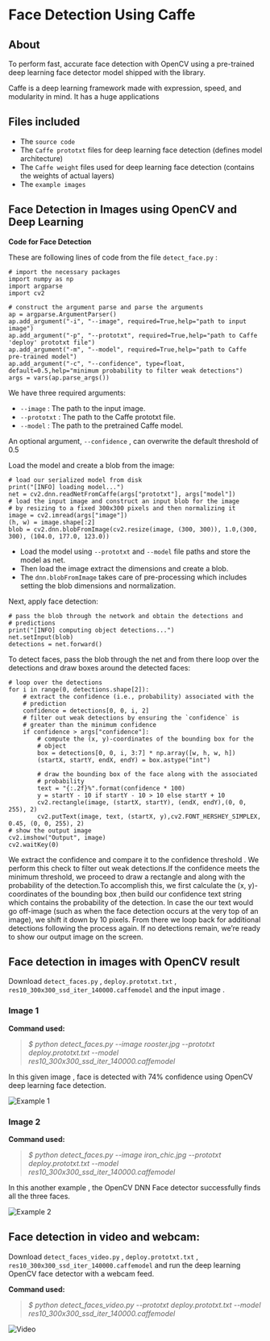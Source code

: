 
# Face Detection Using Caffe

## About

To perform fast, accurate face detection with OpenCV using a pre-trained deep learning face detector model shipped with the library.

Caffe is a deep learning framework made with expression, speed, and modularity in mind. It has a huge applications 

## Files included

- The `source code`
- The `Caffe prototxt` files for deep learning face detection (defines model architecture)
- The `Caffe weight` files used for deep learning face detection (contains the weights of actual layers)
- The `example images` 

## Face Detection in Images using OpenCV and Deep Learning

**Code for Face Detection**

These are following lines of code from the file `detect_face.py` :

```
# import the necessary packages
import numpy as np
import argparse
import cv2

# construct the argument parse and parse the arguments
ap = argparse.ArgumentParser()
ap.add_argument("-i", "--image", required=True,help="path to input image")
ap.add_argument("-p", "--prototxt", required=True,help="path to Caffe 'deploy' prototxt file")
ap.add_argument("-m", "--model", required=True,help="path to Caffe pre-trained model")
ap.add_argument("-c", "--confidence", type=float, default=0.5,help="minimum probability to filter weak detections")
args = vars(ap.parse_args())
```
We have three required arguments:
- `--image` : The path to the input image.
- `--prototxt` : The path to the Caffe prototxt file.
- `--model` : The path to the pretrained Caffe model.

An optional argument, `--confidence` , can overwrite the default threshold of 0.5 

Load the model and create a blob from the image:

```
# load our serialized model from disk
print("[INFO] loading model...")
net = cv2.dnn.readNetFromCaffe(args["prototxt"], args["model"])
# load the input image and construct an input blob for the image
# by resizing to a fixed 300x300 pixels and then normalizing it
image = cv2.imread(args["image"])
(h, w) = image.shape[:2]
blob = cv2.dnn.blobFromImage(cv2.resize(image, (300, 300)), 1.0,(300, 300), (104.0, 177.0, 123.0))
```
- Load the model using  `--prototxt`  and `--model`  file paths and store the model as net.
- Then load the image extract the dimensions  and create a blob.
- The `dnn.blobFromImage`  takes care of pre-processing which includes setting the blob  dimensions and normalization.

Next, apply face detection:

```
# pass the blob through the network and obtain the detections and
# predictions
print("[INFO] computing object detections...")
net.setInput(blob)
detections = net.forward()
```
To detect faces, pass the blob  through the net and from there  loop over the detections  and draw boxes around the detected faces:

```
# loop over the detections
for i in range(0, detections.shape[2]):
	# extract the confidence (i.e., probability) associated with the
	# prediction
	confidence = detections[0, 0, i, 2]
	# filter out weak detections by ensuring the `confidence` is
	# greater than the minimum confidence
	if confidence > args["confidence"]:
		# compute the (x, y)-coordinates of the bounding box for the
		# object
		box = detections[0, 0, i, 3:7] * np.array([w, h, w, h])
		(startX, startY, endX, endY) = box.astype("int")
 
		# draw the bounding box of the face along with the associated
		# probability
		text = "{:.2f}%".format(confidence * 100)
		y = startY - 10 if startY - 10 > 10 else startY + 10
		cv2.rectangle(image, (startX, startY), (endX, endY),(0, 0, 255), 2)
		cv2.putText(image, text, (startX, y),cv2.FONT_HERSHEY_SIMPLEX, 0.45, (0, 0, 255), 2)
# show the output image
cv2.imshow("Output", image)
cv2.waitKey(0)
```
We extract the confidence  and compare it to the confidence threshold . We perform this check to filter out weak detections.If the confidence meets the minimum threshold, we proceed to draw a rectangle and along with the probability of the detection.To accomplish this, we first calculate the (x, y)-coordinates of the bounding box ,then build our confidence text  string  which contains the probability of the detection.
In case the our text  would go off-image (such as when the face detection occurs at the very top of an image), we shift it down by 10 pixels.
From there we loop back for additional detections following the process again. If no detections  remain, we’re ready to show our output image  on the screen.

## Face detection in images with OpenCV result

Download  `detect_faces.py` , `deploy.prototxt.txt` , `res10_300x300_ssd_iter_140000.caffemodel` and the input image .

### Image 1

**Command used:**

  >  *$ python detect_faces.py --image rooster.jpg --prototxt deploy.prototxt.txt --model res10_300x300_ssd_iter_140000.caffemodel*

In this given image , face is detected with 74% confidence using OpenCV deep learning face detection. 

![Example 1](outputs/deep_learning_face_detection_example_01.jpg)

### Image 2

**Command used:**

   >  *$ python detect_faces.py --image iron_chic.jpg --prototxt deploy.prototxt.txt --model res10_300x300_ssd_iter_140000.caffemodel*
   
In this another example , the OpenCV DNN Face detector successfully finds all  the three faces.

![Example 2](outputs/deep_learning_face_detection_example_02.jpg)

## Face detection in video and webcam:

Download `detect_faces_video.py` , `deploy.prototxt.txt` , `res10_300x300_ssd_iter_140000.caffemodel` and run the deep learning OpenCV face detector with a webcam feed.

**Command used:**

   >  *$ python detect_faces_video.py --prototxt deploy.prototxt.txt  --model res10_300x300_ssd_iter_140000.caffemodel*

![Video](outputs/deep_learning_face_detection_opencv.gif)
